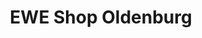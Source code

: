 ---
title: "EWE Shop Oldenburg"
url: /oldenburg/ewe-shop-oldenburg-cloppenburger-strasse/
shop: Handy
---
